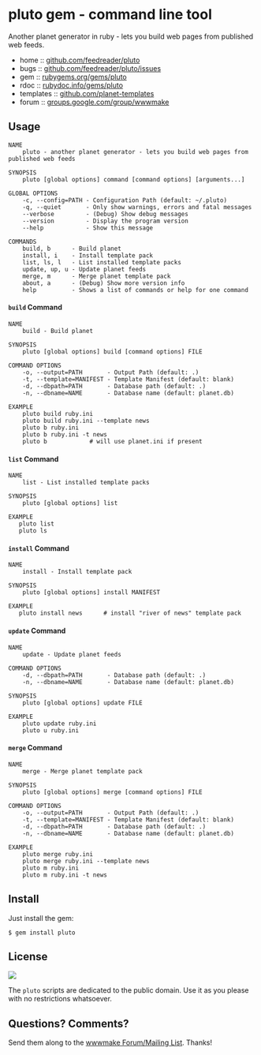 # pluto gem - command line tool

Another planet generator in ruby - lets you build web pages
from published web feeds.

* home      :: [github.com/feedreader/pluto](https://github.com/feedreader/pluto)
* bugs      :: [github.com/feedreader/pluto/issues](https://github.com/feedreader/pluto/issues)
* gem       :: [rubygems.org/gems/pluto](https://rubygems.org/gems/pluto)
* rdoc      :: [rubydoc.info/gems/pluto](http://rubydoc.info/gems/pluto)
* templates :: [github.com/planet-templates](https://github.com/planet-templates)
* forum     :: [groups.google.com/group/wwwmake](http://groups.google.com/group/wwwmake)


## Usage

```
NAME
    pluto - another planet generator - lets you build web pages from published web feeds

SYNOPSIS
    pluto [global options] command [command options] [arguments...]

GLOBAL OPTIONS
    -c, --config=PATH - Configuration Path (default: ~/.pluto)
    -q, --quiet       - Only show warnings, errors and fatal messages
    --verbose         - (Debug) Show debug messages
    --version         - Display the program version
    --help            - Show this message

COMMANDS
    build, b      - Build planet
    install, i    - Install template pack
    list, ls, l   - List installed template packs
    update, up, u - Update planet feeds
    merge, m      - Merge planet template pack
    about, a      - (Debug) Show more version info
    help          - Shows a list of commands or help for one command
```


#### `build` Command

```
NAME
    build - Build planet

SYNOPSIS
    pluto [global options] build [command options] FILE

COMMAND OPTIONS
    -o, --output=PATH       - Output Path (default: .)
    -t, --template=MANIFEST - Template Manifest (default: blank)
    -d, --dbpath=PATH       - Database path (default: .)
    -n, --dbname=NAME       - Database name (default: planet.db)

EXAMPLE
    pluto build ruby.ini
    pluto build ruby.ini --template news
    pluto b ruby.ini
    pluto b ruby.ini -t news
    pluto b            # will use planet.ini if present
```


#### `list` Command

```
NAME
    list - List installed template packs

SYNOPSIS
    pluto [global options] list

EXAMPLE
   pluto list
   pluto ls
```


#### `install` Command

```
NAME
    install - Install template pack

SYNOPSIS
    pluto [global options] install MANIFEST

EXAMPLE
   pluto install news      # install "river of news" template pack
```


#### `update` Command

```
NAME
    update - Update planet feeds

COMMAND OPTIONS
    -d, --dbpath=PATH       - Database path (default: .)
    -n, --dbname=NAME       - Database name (default: planet.db)

SYNOPSIS
    pluto [global options] update FILE

EXAMPLE
    pluto update ruby.ini
    pluto u ruby.ini
```


#### `merge` Command

```
NAME
    merge - Merge planet template pack

SYNOPSIS
    pluto [global options] merge [command options] FILE

COMMAND OPTIONS
    -o, --output=PATH       - Output Path (default: .)
    -t, --template=MANIFEST - Template Manifest (default: blank)
    -d, --dbpath=PATH       - Database path (default: .)
    -n, --dbname=NAME       - Database name (default: planet.db)

EXAMPLE
    pluto merge ruby.ini
    pluto merge ruby.ini --template news
    pluto m ruby.ini
    pluto m ruby.ini -t news
```


## Install

Just install the gem:

    $ gem install pluto


## License

![](https://publicdomainworks.github.io/buttons/zero88x31.png)

The `pluto` scripts are dedicated to the public domain.
Use it as you please with no restrictions whatsoever.

## Questions? Comments?

Send them along to the [wwwmake Forum/Mailing List](http://groups.google.com/group/wwwmake).
Thanks!

